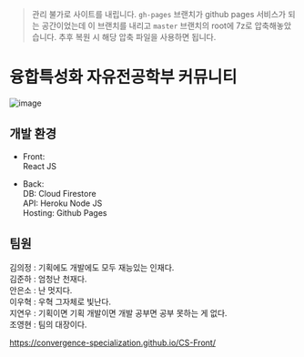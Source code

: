 > 관리 불가로 사이트를 내립니다. `gh-pages` 브랜치가 github pages 서비스가 되는 공간이었는데 이 브랜치를 내리고 `master` 브랜치의 root에 7z로 압축해놓았습니다.
> 추후 복원 시 해당 압축 파일을 사용하면 됩니다.
# 융합특성화 자유전공학부 커뮤니티
![image](https://user-images.githubusercontent.com/74090200/109977309-075f5800-7d40-11eb-964d-c5fd92ac9888.png)
## 개발 환경
* Front:  
React JS  
  
* Back:  
  DB: Cloud Firestore  
  API: Heroku Node JS  
  Hosting: Github Pages  

## 팀원

김의정 : 기획에도 개발에도 모두 재능있는 인재다. <br/>
김준하 : 엄청난 천재다.<br/>
안은소 : 난 멋지다.<br/>
이우혁 : 우혁 그자체로 빛난다.<br/>
지연우 : 기획이면 기획 개발이면 개발 공부면 공부 못하는 게 없다.<br/>
조영현 : 팀의 대장이다.  
  
https://convergence-specialization.github.io/CS-Front/
